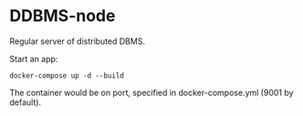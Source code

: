 # DDBMS-node

Regular server of distributed DBMS.

Start an app:

```docker-compose up -d --build```

The container would be on port, specified in docker-compose.yml (9001 by default).
